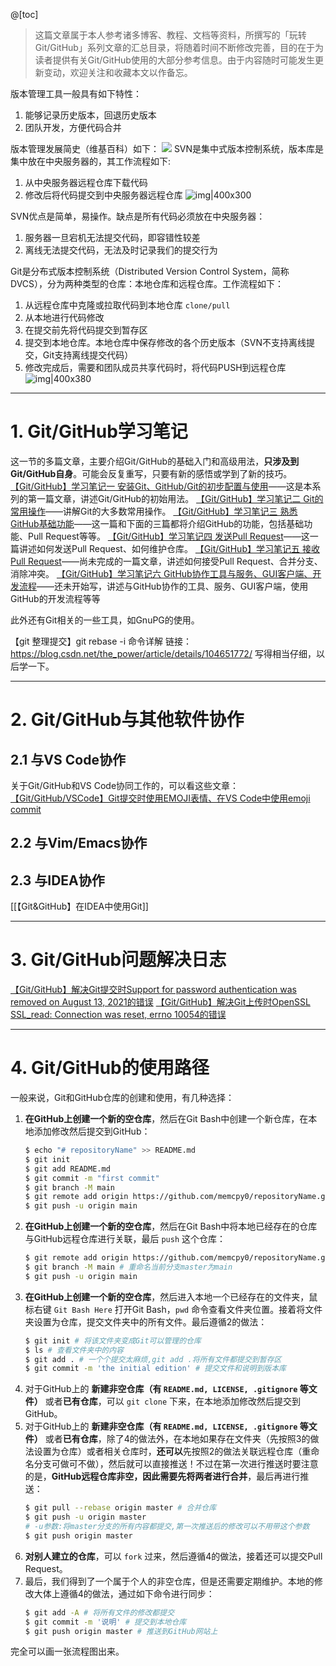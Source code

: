 @[toc]

> 这篇文章属于本人参考诸多博客、教程、文档等资料，所撰写的「玩转Git/GitHub」系列文章的汇总目录，将随着时间不断修改完善，目的在于为读者提供有关Git/GitHub使用的大部分参考信息。由于内容随时可能发生更新变动，欢迎关注和收藏本文以作备忘。

版本管理工具一般具有如下特性：
1. 能够记录历史版本，回退历史版本
2. 团队开发，方便代码合并

版本管理发展简史（维基百科）如下：
![](https://image-1307616428.cos.ap-beijing.myqcloud.com/Obsidian/202302161756001.png)
SVN是集中式版本控制系统，版本库是集中放在中央服务器的，其工作流程如下:
1. 从中央服务器远程仓库下载代码
2. 修改后将代码提交到中央服务器远程仓库
	![img|400x300](https://image-1307616428.cos.ap-beijing.myqcloud.com/Obsidian/202302161759624.png)

SVN优点是简单，易操作。缺点是所有代码必须放在中央服务器： 
1. 服务器一旦宕机无法提交代码，即容错性较差
2. 离线无法提交代码，无法及时记录我们的提交行为

Git是分布式版本控制系统（Distributed Version Control System，简称DVCS），分为两种类型的仓库：本地仓库和远程仓库。工作流程如下：
1. 从远程仓库中克隆或拉取代码到本地仓库 `clone/pull`
2. 从本地进行代码修改
3. 在提交前先将代码提交到暂存区
4. 提交到本地仓库。本地仓库中保存修改的各个历史版本（SVN不支持离线提交，Git支持离线提交代码）
5. 修改完成后，需要和团队成员共享代码时，将代码PUSH到远程仓库
	![img|400x380](https://image-1307616428.cos.ap-beijing.myqcloud.com/Obsidian/202302161802826.png)


---
# 1. Git/GitHub学习笔记
这一节的多篇文章，主要介绍Git/GitHub的基础入门和高级用法，**只涉及到Git/GitHub自身**。可能会反复重写，只要有新的感悟或学到了新的技巧。
[【Git/GitHub】学习笔记一 安装Git、GitHub/Git的初步配置与使用](https://memcpy0.blog.csdn.net/article/details/108431631)——这是本系列的第一篇文章，讲述Git/GitHub的初始用法。
 [【Git/GitHub】学习笔记二 Git的常用操作](https://memcpy0.blog.csdn.net/article/details/108456149)——讲解Git的大多数常用操作。
[【Git/GitHub】学习笔记三 熟悉GitHub基础功能](https://memcpy0.blog.csdn.net/article/details/108458577)——这一篇和下面的三篇都将介绍GitHub的功能，包括基础功能、Pull Request等等。
[【Git/GitHub】学习笔记四 发送Pull Request](https://memcpy0.blog.csdn.net/article/details/108478676)——这一篇讲述如何发送Pull Request、如何维护仓库。
[【Git/GitHub】学习笔记五 接收Pull Request]()——尚未完成的一篇文章，讲述如何接受Pull Request、合并分支、消除冲突。
[【Git/GitHub】学习笔记六 GitHub协作工具与服务、GUI客户端、开发流程]()——还未开始写，讲述与GitHub协作的工具、服务、GUI客户端，使用GitHub的开发流程等等

此外还有Git相关的一些工具，如GnuPG的使用。

【git 整理提交】git rebase -i 命令详解  链接：https://blog.csdn.net/the_power/article/details/104651772/  写得相当仔细，以后学一下。

---
# 2. Git/GitHub与其他软件协作
## 2.1 与VS Code协作
关于Git/GitHub和VS Code协同工作的，可以看这些文章：
[【Git/GitHub/VSCode】Git提交时使用EMOJI表情、在VS Code中使用emoji commit](https://memcpy0.blog.csdn.net/article/details/119713065)

## 2.2 与Vim/Emacs协作

## 2.3 与IDEA协作
[[【Git&GitHub】在IDEA中使用Git]]

---
# 3. Git/GitHub问题解决日志
[【Git/GitHub】解决Git提交时Support for password authentication was removed on August 13, 2021的错误](https://memcpy0.blog.csdn.net/article/details/119710528)
[【Git/GitHub】解决Git上传时OpenSSL SSL_read: Connection was reset, errno 10054的错误](https://memcpy0.blog.csdn.net/article/details/119737101)

---
# 4. Git/GitHub的使用路径
一般来说，Git和GitHub仓库的创建和使用，有几种选择：
1. **在GitHub上创建一个新的空仓库**，然后在Git Bash中创建一个新仓库，在本地添加修改然后提交到GitHub：
	```bash
	$ echo "# repositoryName" >> README.md
	$ git init
	$ git add README.md
	$ git commit -m "first commit"
	$ git branch -M main
	$ git remote add origin https://github.com/memcpy0/repositoryName.git
	$ git push -u origin main
    ```
2. **在GitHub上创建一个新的空仓库**，然后在Git Bash中将本地已经存在的仓库与GitHub远程仓库进行关联，最后 `push` 这个仓库：
	```bash
	$ git remote add origin https://github.com/memcpy0/repositoryName.git
	$ git branch -M main # 重命名当前分支master为main
	$ git push -u origin main
	```
3. **在GitHub上创建一个新的空仓库**，然后进入本地一个已经存在的文件夹，鼠标右键 `Git Bash Here` 打开Git Bash，`pwd` 命令查看文件夹位置。接着将文件夹设置为仓库，提交文件夹中的所有文件。最后遵循2的做法：	
	```bash
	$ git init # 将该文件夹变成Git可以管理的仓库
	$ ls # 查看文件夹中的内容
	$ git add . # 一个个提交太麻烦,git add .将所有文件都提交到暂存区
	$ git commit -m 'the initial edition' # 提交文件和说明到版本库
	```
4. 对于GitHub上的 **新建非空仓库（有 `README.md, LICENSE, .gitignore` 等文件）** 或者**已有仓库**，可以 `git clone` 下来，在本地添加修改然后提交到GitHub。
5. 对于GitHub上的 **新建非空仓库（有 `README.md, LICENSE, .gitignore` 等文件）** 或者**已有仓库**，除了4的做法外，在本地如果存在文件夹（先按照3的做法设置为仓库）或者相关仓库时，**还可以**先按照2的做法关联远程仓库（重命名分支可做可不做），然后就可以直接推送！不过在第一次进行推送时要注意的是，**GitHub远程仓库非空，因此需要先将两者进行合并**，最后再进行推送：
	```bash
	$ git pull --rebase origin master # 合并仓库
	$ git push -u origin master 
	# -u参数:将master分支的所有内容都提交,第一次推送后的修改可以不用带这个参数
	$ git push origin master
	```
6. **对别人建立的仓库**，可以 `fork` 过来，然后遵循4的做法，接着还可以提交Pull Request。
7. 最后，我们得到了一个属于个人的非空仓库，但是还需要定期维护。本地的修改大体上遵循4的做法，通过如下命令进行同步：
	```bash
	$ git add -A # 将所有文件的修改都提交
	$ git commit -m '说明' # 提交到本地仓库
	$ git push origin master # 推送到GitHub网站上  
	```

完全可以画一张流程图出来。


